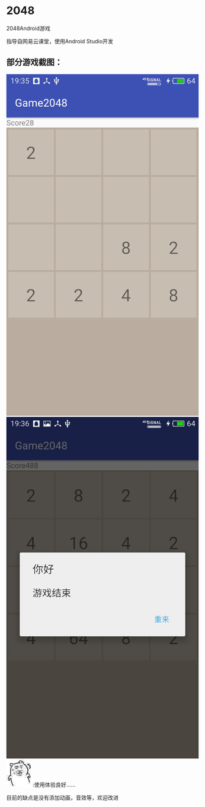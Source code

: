 # 2048
2048Android游戏

指导自网易云课堂，使用Android Studio开发


## 部分游戏截图：
![截图](https://github.com/GongShengyue/2048/blob/master/screenshoot/2.jpg?raw=true)
![](https://github.com/GongShengyue/2048/blob/master/screenshoot/3.jpg?raw=true)
![me](https://github.com/GongShengyue/2048/blob/master/screenshoot/1.jpg?raw=true):使用体验良好......

目前的缺点是没有添加动画，音效等，欢迎改进

